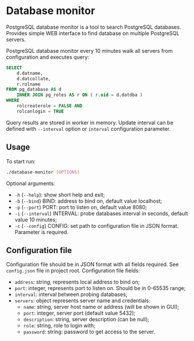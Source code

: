 # Database monitor

PostgreSQL database monitor is a tool to search PostgreSQL databases. Provides simple WEB interface to find database on multiple PostgreSQL servers.

PostgreSQL database monitor every 10 minutes walk all servers from configuration and executes query:

```sql
SELECT
    d.datname,
    d.datcollate,
    r.rolname
FROM pg_database AS d
    INNER JOIN pg_roles AS r ON ( r.oid = d.datdba )
WHERE
    rolcreaterole = FALSE AND
    rolcanlogin = TRUE
```

Query results are stored in worker in memory. Update interval can be defined with `--interval` option or `interval` configuration parameter.

## Usage

To start run:

```bash
./database-monitor [OPTIONS]
```

Optional arguments:

* `-h` (`--help`): show short help and exit;
* `-b` (`--bind`) BIND: address to bind on, default value localhost;
* `-p` (`--port`) PORT: port to listen on, default value 8080;
* `-i` (`--interval`) INTERVAL: probe databases interval in seconds, default value 10 minutes;
* `-c` (`--config`) CONFIG: set path to configuration file in JSON format. Parameter is required.

## Configuration file

Configuration file should be in JSON format with all fields required. See `config.json` file in project root. Configuration file fields:

* `address`: string, represents local address to bind on;
* `port`: integer, represents port to listen on. Should be in 0-65535 range;
* `interval`: interval between probing databases;
* `servers`: object represents server name and credentials:
  * `name`: string, server host name or address (will be shown in GUI);
  * `port`: integer, server port (default value 5432);
  * `description`: string, server description (can be null);
  * `role`: string, role to login with;
  * `password`: string: password to get access to the server.
